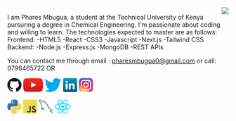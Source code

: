<img src="images/me.jpg" align="right" />

I am Phares Mbugua, a student at the Technical University of Kenya pursuring a degree in Chemical Engineering. I'm passionate about coding and willing to learn.
The technologies expected to master are as follows:
   Frontend: -HTML5  -React 
             -CSS3  -Javascript
             -Next.js  -Tailwind CSS
   Backend: -Node.js  -Express.js
            -MongoDB  -REST APIs

You can contact me through email : pharesmbugua0@gmail.com or call: 0796465722 OR


[![GitHub](icons/github.png)](https://github.com/Pharesmbugua)
[![YouTube](icons/youtube.png)](https://youtube.com/user/Phares_mbugua)
[![Twitter](icons/twitter.png)](https://twitter.com/pharesmbugua)
[![LinkedIn](icons/linkedin.png)](https://www.linkedin.com/in/PharesMbugua/)
[![Instagram](icons/instagram.png)](https://www.instagram.com/fia.nte/)

<a href="https://www.python.org/" title="Python"><img src="icons/python.png" /></a>
<a href="https://en.wikipedia.org/wiki/JavaScript" title="JavaScript"><img src="icons/javascript.png" /></a>
<a href="https://www.mysql.com/" title="MySQL"><img src="icons/mysql.png" /></a>
<a href="https://reactjs.org/" title="React"><img src="icons/react.png" /></a>

